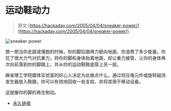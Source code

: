 # 运动鞋动力

> 原文:[https://hackaday.com/2005/04/04/sneaker-power/](https://hackaday.com/2005/04/04/sneaker-power/)

![sneaker power](img/0edf2f13e91ad5b0a33a00bbf55e3d6f.png)

想一想当你走路或慢跑的时候，你的脚后跟用力砸向地面，你浪费了多少能量。你花了很大力气对抗重力，将你的脚和身体抬离地面，却让重力接管，让你的身体再次向前落到你的脚跟上，并从你的运动鞋鞋底穿上另一层。

麻省理工学院媒体实验室的好心人决定为此做点什么。通过将压电元件或旋转磁场发生器放入鞋跟，你可以有效地回收一些支柱，并将其用于移动设备。

这就像你的脚的再生制动。

*   [永久链接](http://www.media.mit.edu/resenv/power.html)